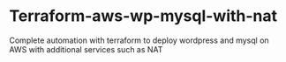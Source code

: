 # Terraform-aws-wp-mysql-with-nat
Complete automation with terraform to deploy wordpress and mysql on AWS with additional services such as NAT
